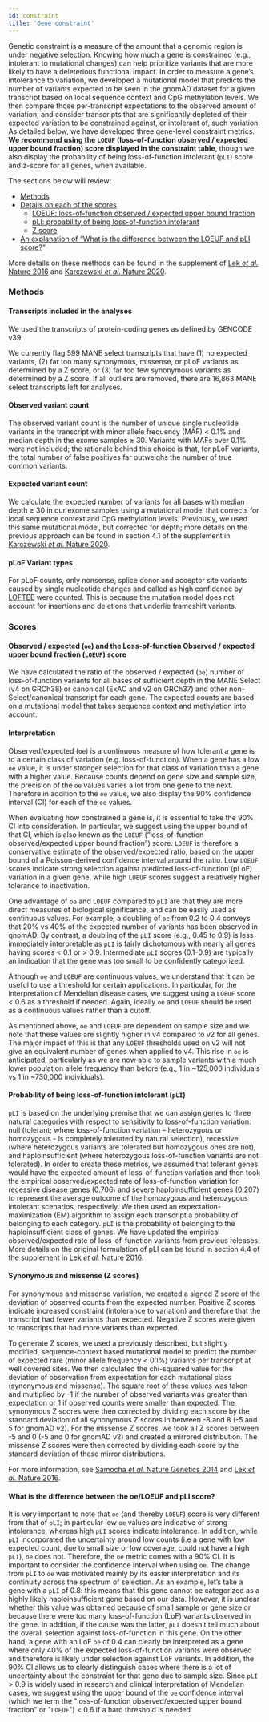 ```yaml
---
id: constraint
title: 'Gene constraint'
---
```


Genetic constraint is a measure of the amount that a genomic region is under negative selection. Knowing how much a gene is constrained (e.g., intolerant to mutational changes) can help prioritize variants that are more likely to have a deleterious functional impact. In order to measure a gene’s intolerance to variation, we developed a mutational model that predicts the number of variants expected to be seen in the gnomAD dataset for a given transcript based on local sequence context and CpG methylation levels. We then compare those per-transcript expectations to the observed amount of variation, and consider transcripts that are significantly depleted of their expected variation to be constrained against, or intolerant of, such variation. As detailed below, we have developed three gene-level constraint metrics. **We recommend using the `LOEUF` (loss-of-function observed / expected upper bound fraction) score displayed in the constraint table**, though we also display the probability of being loss-of-function intolerant (`pLI`) score and z-score for all genes, when available.

The sections below will review:

- [Methods](/help/constraint#methods)
- [Details on each of the scores](/help/constraint#scores)
  - [LOEUF: loss-of-function observed / expected upper bound fraction](/help/constraint#loeuf)
  - [pLI: probability of being loss-of-function intolerant](/help/constraint#pli)
  - [Z score](/help/constraint#z-score)
- [An explanation of “What is the difference between the LOEUF and pLI score?](/help/constraint#loeuf-vs-pli)”

More details on these methods can be found in the supplement of [Lek _et al._ Nature 2016](https://www.nature.com/articles/nature19057) and [Karczewski _et al._ Nature 2020](https://www.nature.com/articles/s41586-020-2308-7).

### <a id="methods"></a> Methods

#### Transcripts included in the analyses

We used the transcripts of protein-coding genes as defined by GENCODE v39.

We currently flag 599 MANE select transcripts that have (1) no expected variants, (2) far too many synonymous, missense, or pLoF variants as determined by a Z score, or (3) far too few synonymous variants as determined by a Z score. If all outliers are removed, there are 16,863 MANE select transcripts left for analyses.

#### Observed variant count

The observed variant count is the number of unique single nucleotide variants in the transcript with minor allele frequency (MAF) < 0.1% and median depth in the exome samples ≥ 30. Variants with MAFs over 0.1% were not included; the rationale behind this choice is that, for pLoF variants, the total number of false positives far outweighs the number of true common variants.

#### Expected variant count

We calculate the expected number of variants for all bases with median depth ≥ 30 in our exome samples using a mutational model that corrects for local sequence context and CpG methylation levels. Previously, we used this same mutational model, but corrected for depth; more details on the previous approach can be found in section 4.1 of the supplement in [Karczewski _et al._ Nature 2020](https://www.nature.com/articles/s41586-020-2308-7).

#### pLoF Variant types

For pLoF counts, only nonsense, splice donor and acceptor site variants caused by single nucleotide changes and called as high confidence by [LOFTEE](https://gnomad.broadinstitute.org/help/vep#loftee) were counted. This is because the mutation model does not account for insertions and deletions that underlie frameshift variants.

### <a id="scores"></a>Scores

#### <a id="loeuf"></a>Observed / expected (`oe`) and the Loss-of-function Observed / expected upper bound fraction (`LOEUF`) score

We have calculated the ratio of the observed / expected (`oe`) number of loss-of-function variants for all bases of sufficient depth in the MANE Select (v4 on GRCh38) or canonical (ExAC and v2 on GRCh37) and other non-Select/canonical transcript for each gene. The expected counts are based on a mutational model that takes sequence context and methylation into account.

#### Interpretation

Observed/expected (`oe`) is a continuous measure of how tolerant a gene is to a certain class of variation (e.g. loss-of-function). When a gene has a low `oe` value, it is under stronger selection for that class of variation than a gene with a higher value. Because counts depend on gene size and sample size, the precision of the `oe` values varies a lot from one gene to the next. Therefore in addition to the `oe` value, we also display the 90% confidence interval (CI) for each of the `oe` values.

When evaluating how constrained a gene is, it is essential to take the 90% CI into consideration. In particular, we suggest using the upper bound of that CI, which is also known as the `LOEUF` (“loss-of-function observed/expected upper bound fraction”) score. `LOEUF` is therefore a conservative estimate of the observed/expected ratio, based on the upper bound of a Poisson-derived confidence interval around the ratio. Low `LOEUF` scores indicate strong selection against predicted loss-of-function (pLoF) variation in a given gene, while high `LOEUF` scores suggest a relatively higher tolerance to inactivation.

One advantage of `oe` and `LOEUF` compared to `pLI` are that they are more direct measures of biological significance, and can be easily used as continuous values. For example, a doubling of `oe` from 0.2 to 0.4 conveys that 20% vs 40% of the expected number of variants has been observed in gnomAD. By contrast, a doubling of the `pLI` score (e.g., 0.45 to 0.9) is less immediately interpretable as `pLI` is fairly dichotomous with nearly all genes having scores < 0.1 or > 0.9. Intermediate `pLI` scores (0.1-0.9) are typically an indication that the gene was too small to be confidently categorized.

Although `oe` and `LOEUF` are continuous values, we understand that it can be useful to use a threshold for certain applications. In particular, for the interpretation of Mendelian disease cases, we suggest using a `LOEUF` score < 0.6 as a threshold if needed. Again, ideally `oe` and `LOEUF` should be used as a continuous values rather than a cutoff.

As mentioned above, `oe` and `LOEUF` are dependent on sample size and we note that these values are slightly higher in v4 compared to v2 for all genes. The major impact of this is that any `LOEUF` thresholds used on v2 will not give an equivalent number of genes when applied to v4. This rise in `oe` is anticipated, particularly as we are now able to sample variants with a much lower population allele frequency than before (e.g., 1 in ~125,000 individuals vs 1 in ~730,000 individuals).

#### <a id="pli"></a>Probability of being loss-of-function intolerant (`pLI`)

`pLI` is based on the underlying premise that we can assign genes to three natural categories with respect to sensitivity to loss-of-function variation: null (tolerant; where loss-of-function variation – heterozygous or homozygous - is completely tolerated by natural selection), recessive (where heterozygous variants are tolerated but homozygous ones are not), and haploinsufficient (where heterozygous loss-of-function variants are not tolerated). In order to create these metrics, we assumed that tolerant genes would have the expected amount of loss-of-function variation and then took the empirical observed/expected rate of loss-of-function variation for recessive disease genes (0.706) and severe haploinsufficient genes (0.207) to represent the average outcome of the homozygous and heterozygous intolerant scenarios, respectively. We then used an expectation-maximization (EM) algorithm to assign each transcript a probability of belonging to each category. `pLI` is the probability of belonging to the haploinsufficient class of genes. We have updated the empirical observed/expected rate of loss-of-function variants from previous releases. More details on the original formulation of pLI can be found in section 4.4 of the supplement in [Lek _et al._ Nature 2016](https://www.nature.com/articles/nature19057).

#### <a id="z-score"></a>Synonymous and missense (Z scores)

For synonymous and missense variation, we created a signed Z score of the deviation of observed counts from the expected number. Positive Z scores indicate increased constraint (intolerance to variation) and therefore that the transcript had fewer variants than expected. Negative Z scores were given to transcripts that had more variants than expected.

To generate Z scores, we used a previously described, but slightly modified, sequence-context based mutational model to predict the number of expected rare (minor allele frequency < 0.1%) variants per transcript at well covered sites. We then calculated the chi-squared value for the deviation of observation from expectation for each mutational class (synonymous and missense). The square root of these values was taken and multiplied by -1 if the number of observed variants was greater than expectation or 1 if observed counts were smaller than expected. The synonymous Z scores were then corrected by dividing each score by the standard deviation of all synonymous Z scores in between -8 and 8 (-5 and 5 for gnomAD v2). For the missense Z scores, we took all Z scores between -5 and 0 (-5 and 0 for gnomAD v2) and created a mirrored distribution. The missense Z scores were then corrected by dividing each score by the standard deviation of these mirror distributions.

For more information, see [Samocha _et al._ Nature Genetics 2014](https://www.nature.com/articles/ng.3050) and [Lek _et al._ Nature 2016](https://www.nature.com/articles/nature19057).

#### <a id="loeuf-vs-pli"></a>What is the difference between the oe/LOEUF and pLI score?

It is very important to note that `oe` (and thereby `LOEUF`) score is very different from that of `pLI`; in particular low `oe` values are indicative of strong intolerance, whereas high `pLI` scores indicate intolerance. In addition, while `pLI` incorporated the uncertainty around low counts (i.e a gene with low expected count, due to small size or low coverage, could not have a high `pLI`), `oe` does not. Therefore, the `oe` metric comes with a 90% CI. It is important to consider the confidence interval when using `oe`. The change from `pLI` to `oe` was motivated mainly by its easier interpretation and its continuity across the spectrum of selection. As an example, let’s take a gene with a `pLI` of 0.8: this means that this gene cannot be categorized as a highly likely haploinsufficient gene based on our data. However, it is unclear whether this value was obtained because of small sample or gene size or because there were too many loss-of-function (LoF) variants observed in the gene. In addition, if the cause was the latter, `pLI` doesn’t tell much about the overall selection against loss-of-function in this gene. On the other hand, a gene with an LoF `oe` of 0.4 can clearly be interpreted as a gene where only 40% of the expected loss-of-function variants were observed and therefore is likely under selection against LoF variants. In addition, the 90% CI allows us to clearly distinguish cases where there is a lot of uncertainty about the constraint for that gene due to sample size. Since `pLI` > 0.9 is widely used in research and clinical interpretation of Mendelian cases, we suggest using the upper bound of the `oe` confidence interval (which we term the "loss-of-function observed/expected upper bound fraction" or "`LOEUF`") < 0.6 if a hard threshold is needed.
